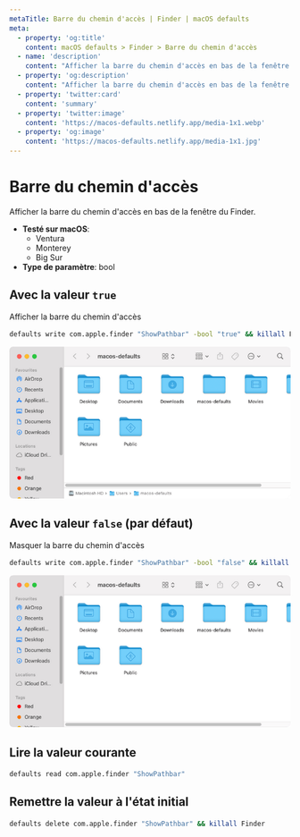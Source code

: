 ```yaml
---
metaTitle: Barre du chemin d'accès | Finder | macOS defaults
meta:
  - property: 'og:title'
    content: macOS defaults > Finder > Barre du chemin d'accès
  - name: 'description'
    content: "Afficher la barre du chemin d'accès en bas de la fenêtre du Finder."
  - property: 'og:description'
    content: "Afficher la barre du chemin d'accès en bas de la fenêtre du Finder."
  - property: 'twitter:card'
    content: 'summary'
  - property: 'twitter:image'
    content: 'https://macos-defaults.netlify.app/media-1x1.webp'
  - property: 'og:image'
    content: 'https://macos-defaults.netlify.app/media-1x1.jpg'
---
```


# Barre du chemin d'accès

Afficher la barre du chemin d'accès en bas de la fenêtre du Finder.

<!-- break lists -->

- **Testé sur macOS**:
  - Ventura
  - Monterey
  - Big Sur
- **Type de paramètre**: bool

## Avec la valeur `true`

Afficher la barre du chemin d'accès

```bash
defaults write com.apple.finder "ShowPathbar" -bool "true" && killall Finder
```

<img
  src="../../../images/finder/ShowPathbar/true.png"
  alt="Exemple avec la valeur true"
  width="740" height="451" style="height: auto"
/>

## Avec la valeur `false` (par défaut)

Masquer la barre du chemin d'accès

```bash
defaults write com.apple.finder "ShowPathbar" -bool "false" && killall Finder
```

<img
  src="../../../images/finder/ShowPathbar/false.png"
  alt="Exemple avec la valeur false"
  width="740" height="451" style="height: auto"
/>

## Lire la valeur courante

```bash
defaults read com.apple.finder "ShowPathbar"
```

## Remettre la valeur à l'état initial

```bash
defaults delete com.apple.finder "ShowPathbar" && killall Finder
```

